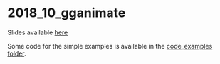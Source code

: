 # 2018_10_gganimate

Slides available [here](https://htmlpreview.github.io/?https://raw.githubusercontent.com/kasparmartens/2018_10_gganimate/master/slides.html)

Some code for the simple examples is available in the [code_examples folder](https://github.com/kasparmartens/2018_10_gganimate/tree/master/code_examples). 
